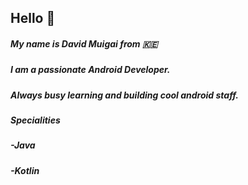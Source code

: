 ## Hello 👋
##### My name is **David** Muigai from 🇰🇪
##### I am a passionate Android Developer.
##### Always busy learning and building cool android staff.
##### **Specialities**
#####   -Java
#####   -Kotlin

